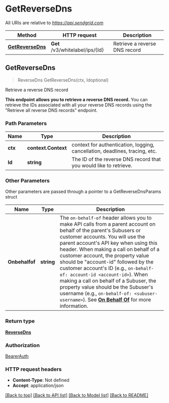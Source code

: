 # GetReverseDns

All URIs are relative to *https://api.sendgrid.com*

Method | HTTP request | Description
------------- | ------------- | -------------
[**GetReverseDns**](GetReverseDns.md#GetReverseDns) | **Get** /v3/whitelabel/ips/{Id} | Retrieve a reverse DNS record



## GetReverseDns

> ReverseDns GetReverseDns(ctx, Idoptional)

Retrieve a reverse DNS record

**This endpoint allows you to retrieve a reverse DNS record.**  You can retrieve the IDs associated with all your reverse DNS records using the \"Retrieve all reverse DNS records\" endpoint.

### Path Parameters


Name | Type | Description
------------- | ------------- | -------------
**ctx** | **context.Context** | context for authentication, logging, cancellation, deadlines, tracing, etc.
**Id** | **string** | The ID of the reverse DNS record that you would like to retrieve.

### Other Parameters

Other parameters are passed through a pointer to a GetReverseDnsParams struct


Name | Type | Description
------------- | ------------- | -------------
**Onbehalfof** | **string** | The `on-behalf-of` header allows you to make API calls from a parent account on behalf of the parent's Subusers or customer accounts. You will use the parent account's API key when using this header. When making a call on behalf of a customer account, the property value should be \"account-id\" followed by the customer account's ID (e.g., `on-behalf-of: account-id <account-id>`). When making a call on behalf of a Subuser, the property value should be the Subuser's username (e.g., `on-behalf-of: <subuser-username>`). See [**On Behalf Of**](https://docs.sendgrid.com/api-reference/how-to-use-the-sendgrid-v3-api/on-behalf-of) for more information.

### Return type

[**ReverseDns**](ReverseDns.md)

### Authorization

[BearerAuth](../README.md#BearerAuth)

### HTTP request headers

- **Content-Type**: Not defined
- **Accept**: application/json

[[Back to top]](#) [[Back to API list]](../README.md#documentation-for-api-endpoints)
[[Back to Model list]](../README.md#documentation-for-models)
[[Back to README]](../README.md)

